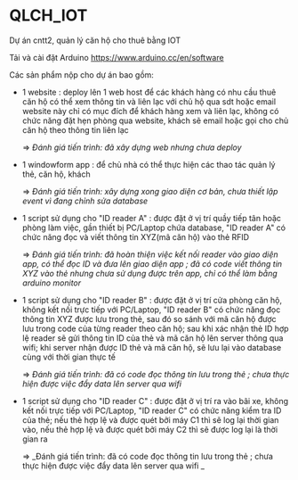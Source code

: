 # QLCH_IOT
Dự án cntt2, quản lý căn hộ cho thuê bằng IOT

Tải và cài đặt Arduino
https://www.arduino.cc/en/software


Các sản phẩm nộp cho dự án bao gồm:
- 1 website : deploy lên 1 web host để các khách hàng có nhu cầu thuê căn hộ có thể xem thông tin và liên lạc với chủ hộ qua sdt hoặc email
website này chỉ có mục đích để khách hàng xem và liên lạc, không có chức năng đặt hẹn phòng qua website, khách sẽ email hoặc gọi cho chủ căn hộ theo thông tin liên lạc

  => _Đánh giá tiến trình: đã xây dựng web nhưng chưa deploy_

- 1 windowform app : để chủ nhà có thể thực hiện các thao tác quản lý thẻ, căn hộ, khách

  => _Đánh giá tiến trình: xây dựng xong giao diện cơ bản, chưa thiết lập event vì đang chỉnh sửa database_

- 1 script sử dụng cho "ID reader A" : được đặt ở vị trí quầy tiếp tân hoặc phòng làm việc, gần thiết bị PC/Laptop chứa database, "ID reader A" có chức năng đọc và viết thông tin XYZ(mã căn hộ) vào thẻ RFID

  => _Đánh giá tiến trình: đã hoàn thiện việc kết nối reader vào giao diện app, có thể đọc ID và đưa lên giao diện app ; đã có code viết thông tin XYZ vào thẻ nhưng chưa sử dụng được trên app, chỉ có thể làm bằng arduino monitor_

- 1 script sử dụng cho "ID reader B" : được đặt ở vị trí cửa phòng căn hộ, không kết nối trực tiếp với PC/Laptop, "ID reader B" có chức năng đọc thông tin XYZ được lưu trong thẻ, sau đó so sánh với mã căn hộ được lưu trong code của từng reader theo căn hộ; sau khi xác nhận thẻ ID hợp lệ reader sẽ gửi thông tin ID của thẻ và mã căn hộ lên server thông qua wifi; khi server nhận được ID thẻ và mã căn hộ, sẽ lưu lại vào database cùng với thời gian thực tế

  => _Đánh giá tiến trình: đã có code đọc thông tin lưu trong thẻ ; chưa thực hiện được việc đẩy data lên server qua wifi_

- 1 script sử dụng cho "ID reader C" : được đặt ở vị trí ra vào bãi xe, không kết nối trực tiếp với PC/Laptop, "ID reader C" có chức năng kiểm tra ID của thẻ; nếu thẻ hợp lệ và được quét bởi máy C1 thì sẽ log lại thời gian vào, nếu thẻ hợp lệ và được quét bởi máy C2 thì sẽ được log lại là thời gian ra

  => _Đánh giá tiến trình: đã có code đọc thông tin lưu trong thẻ ; chưa thực hiện được việc đẩy data lên server qua wifi
_
